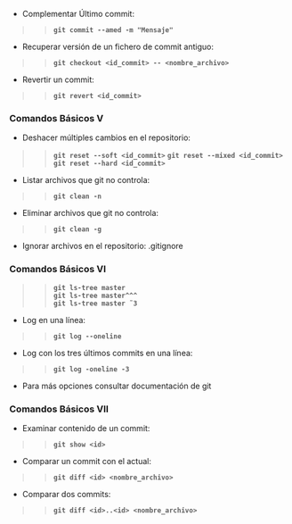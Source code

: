 * Complementar Último commit:>>**`git commit --amed -m "Mensaje"`*** Recuperar versión de un fichero de commit antiguo:>>**`git checkout <id_commit> -- <nombre_archivo>`*** Revertir un commit:>>**`git revert <id_commit>`**### Comandos Básicos V* Deshacer múltiples cambios en el repositorio:>>**`git reset --soft <id_commit>`**>>**`git reset --mixed <id_commit>`**>>**`git reset --hard <id_commit>`*** Listar archivos que git no controla:>>**`git clean -n`*** Eliminar archivos que git no controla:>>**`git clean -g`*** Ignorar archivos en el repositorio: .gitignore### Comandos Básicos VI>>**`git ls-tree master`**   >>**`git ls-tree master^^^`**   >>**`git ls-tree master ̃ 3`*** Log en una línea:>>**`git log --oneline`*** Log con los tres últimos commits en una línea:>>**`git log -oneline -3`*** Para más opciones consultar documentación de git### Comandos Básicos VII* Examinar contenido de un commit: >>**`git show <id>`*** Comparar un commit con el actual:>>**`git diff <id> <nombre_archivo>`*** Comparar dos commits:>>**`git diff <id>..<id> <nombre_archivo>`**